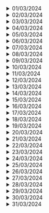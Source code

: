 <details>
<summary>01/03/2024</summary>

| Nombre               | Lo que hice hoy | Lo que hice ayer | Inconvenientes |
|----------------------|------------------|-------------------|----------------|
| Julian Mendoza       |                  |                   |                |
| Alejandro Londoño    |                  |                   |                |
| Alejandro Castro     |                  |                   |                |
| Santiago Valencia    |                  |                   |                |
| Juan Sebastian Diaz  |                  |                   |                |

</details>

<details>
<summary>02/03/2024</summary>

| Nombre               | Lo que hice hoy | Lo que hice ayer | Inconvenientes |
|----------------------|------------------|-------------------|----------------|
| Julian Mendoza       |                  |                   |                |
| Alejandro Londoño    |                  |                   |                |
| Alejandro Castro     |                  |                   |                |
| Santiago Valencia    |                  |                   |                |
| Juan Sebastian Diaz  |                  |                   |                |

</details>

<details>
<summary>03/03/2024</summary>

| Nombre               | Lo que hice hoy | Lo que hice ayer | Inconvenientes |
|----------------------|------------------|-------------------|----------------|
| Julian Mendoza       |                  |                   |                |
| Alejandro Londoño    |                  |                   |                |
| Alejandro Castro     |                  |                   |                |
| Santiago Valencia    |                  |                   |                |
| Juan Sebastian Diaz  |                  |                   |                |

</details>

<details>
<summary>04/03/2024</summary>

| Nombre               | Lo que hice hoy | Lo que hice ayer | Inconvenientes |
|----------------------|------------------|-------------------|----------------|
| Julian Mendoza       |                  |                   |                |
| Alejandro Londoño    |                  |                   |                |
| Alejandro Castro     |                  |                   |                |
| Santiago Valencia    |                  |                   |                |
| Juan Sebastian Diaz  |                  |                   |                |

</details>

<details>
<summary>05/03/2024</summary>

| Nombre               | Lo que hice hoy | Lo que hice ayer | Inconvenientes |
|----------------------|------------------|-------------------|----------------|
| Julian Mendoza       |                  |                   |                |
| Alejandro Londoño    |                  |                   |                |
| Alejandro Castro     |                  |                   |                |
| Santiago Valencia    |                  |                   |                |
| Juan Sebastian Diaz  |                  |                   |                |

</details>

<details>
<summary>06/03/2024</summary>

| Nombre               | Lo que hice hoy | Lo que hice ayer | Inconvenientes |
|----------------------|------------------|-------------------|----------------|
| Julian Mendoza       |                  |                   |                |
| Alejandro Londoño    |                  |                   |                |
| Alejandro Castro     |                  |                   |                |
| Santiago Valencia    |                  |                   |                |
| Juan Sebastian Diaz  |                  |                   |                |

</details>

<details>
<summary>07/03/2024</summary>

| Nombre               | Lo que hice hoy | Lo que hice ayer | Inconvenientes |
|----------------------|------------------|-------------------|----------------|
| Julian Mendoza       |                  |                   |                |
| Alejandro Londoño    |                  |                   |                |
| Alejandro Castro     |                  |                   |                |
| Santiago Valencia    |                  |                   |                |
| Juan Sebastian Diaz  |                  |                   |                |

</details>

<details>
<summary>08/03/2024</summary>

| Nombre               | Lo que hice hoy | Lo que hice ayer | Inconvenientes |
|----------------------|------------------|-------------------|----------------|
| Julian Mendoza       |                  |                   |                |
| Alejandro Londoño    |                  |                   |                |
| Alejandro Castro     |                  |                   |                |
| Santiago Valencia    |                  |                   |                |
| Juan Sebastian Diaz  |                  |                   |                |

</details>

<details>
<summary>09/03/2024</summary>

| Nombre               | Lo que hice hoy | Lo que hice ayer | Inconvenientes |
|----------------------|------------------|-------------------|----------------|
| Julian Mendoza       |                  |                   |                |
| Alejandro Londoño    |                  |                   |                |
| Alejandro Castro     |                  |                   |                |
| Santiago Valencia    |                  |                   |                |
| Juan Sebastian Diaz  |                  |                   |                |

</details>

<details>
<summary>10/03/2024</summary>

| Nombre               | Lo que hice hoy | Lo que hice ayer | Inconvenientes |
|----------------------|------------------|-------------------|----------------|
| Julian Mendoza       |                  |                   |                |
| Alejandro Londoño    |                  |                   |                |
| Alejandro Castro     |                  |                   |                |
| Santiago Valencia    |                  |                   |                |
| Juan Sebastian Diaz  |                  |                   |                |

</details>

<details>
<summary>11/03/2024</summary>

| Nombre               | Lo que hice hoy | Lo que hice ayer | Inconvenientes |
|----------------------|------------------|-------------------|----------------|
| Julian Mendoza       |                  |                   |                |
| Alejandro Londoño    |                  |                   |                |
| Alejandro Castro     |                  |                   |                |
| Santiago Valencia    |                  |                   |                |
| Juan Sebastian Diaz  |                  |                   |                |

</details>

<details>
<summary>12/03/2024</summary>

| Nombre               | Lo que hice hoy | Lo que hice ayer | Inconvenientes |
|----------------------|------------------|-------------------|----------------|
| Julian Mendoza       |                  |                   |                |
| Alejandro Londoño    |                  |                   |                |
| Alejandro Castro     |                  |                   |                |
| Santiago Valencia    |                  |                   |                |
| Juan Sebastian Diaz  |                  |                   |                |

</details>

<details>
<summary>13/03/2024</summary>

| Nombre               | Lo que hice hoy | Lo que hice ayer | Inconvenientes |
|----------------------|------------------|-------------------|----------------|
| Julian Mendoza       |                  |                   |                |
| Alejandro Londoño    |                  |                   |                |
| Alejandro Castro     |                  |                   |                |
| Santiago Valencia    |                  |                   |                |
| Juan Sebastian Diaz  |                  |                   |                |

</details>

<details>
<summary>14/03/2024</summary>

| Nombre               | Lo que hice hoy | Lo que hice ayer | Inconvenientes |
|----------------------|------------------|-------------------|----------------|
| Julian Mendoza       |                  |                   |                |
| Alejandro Londoño    |                  |                   |                |
| Alejandro Castro     |                  |                   |                |
| Santiago Valencia    |                  |                   |                |
| Juan Sebastian Diaz  |                  |                   |                |

</details>

<details>
<summary>15/03/2024</summary>

| Nombre               | Lo que hice hoy | Lo que hice ayer | Inconvenientes |
|----------------------|------------------|-------------------|----------------|
| Julian Mendoza       |                  |                   |                |
| Alejandro Londoño    |                  |                   |                |
| Alejandro Castro     |                  |                   |                |
| Santiago Valencia    |                  |                   |                |
| Juan Sebastian Diaz  |                  |                   |                |

</details>

<details>
<summary>16/03/2024</summary>

| Nombre               | Lo que hice hoy | Lo que hice ayer | Inconvenientes |
|----------------------|------------------|-------------------|----------------|
| Julian Mendoza       |                  |                   |                |
| Alejandro Londoño    |                  |                   |                |
| Alejandro Castro     |                  |                   |                |
| Santiago Valencia    |                  |                   |                |
| Juan Sebastian Diaz  |                  |                   |                |

</details>

<details>
<summary>17/03/2024</summary>

| Nombre               | Lo que hice hoy | Lo que hice ayer | Inconvenientes |
|----------------------|------------------|-------------------|----------------|
| Julian Mendoza       |                  |                   |                |
| Alejandro Londoño    |                  |                   |                |
| Alejandro Castro     |                  |                   |                |
| Santiago Valencia    |                  |                   |                |
| Juan Sebastian Diaz  |                  |                   |                |

</details>

<details>
<summary>18/03/2024</summary>

| Nombre               | Lo que hice hoy | Lo que hice ayer | Inconvenientes |
|----------------------|------------------|-------------------|----------------|
| Julian Mendoza       |                  |                   |                |
| Alejandro Londoño    |                  |                   |                |
| Alejandro Castro     |                  |                   |                |
| Santiago Valencia    |                  |                   |                |
| Juan Sebastian Diaz  |                  |                   |                |

</details>

<details>
<summary>19/03/2024</summary>

| Nombre               | Lo que hice hoy | Lo que hice ayer | Inconvenientes |
|----------------------|------------------|-------------------|----------------|
| Julian Mendoza       |                  |                   |                |
| Alejandro Londoño    |                  |                   |                |
| Alejandro Castro     |                  |                   |                |
| Santiago Valencia    |                  |                   |                |
| Juan Sebastian Diaz  |                  |                   |                |

</details>

<details>
<summary>20/03/2024</summary>

| Nombre               | Lo que hice hoy | Lo que hice ayer | Inconvenientes |
|----------------------|------------------|-------------------|----------------|
| Julian Mendoza       |                  |                   |                |
| Alejandro Londoño    |                  |                   |                |
| Alejandro Castro     |                  |                   |                |
| Santiago Valencia    |                  |                   |                |
| Juan Sebastian Diaz  |                  |                   |                |

</details>

<details>
<summary>21/03/2024</summary>

| Nombre               | Lo que hice hoy | Lo que hice ayer | Inconvenientes |
|----------------------|------------------|-------------------|----------------|
| Julian Mendoza       |                  |                   |                |
| Alejandro Londoño    |                  |                   |                |
| Alejandro Castro     |                  |                   |                |
| Santiago Valencia    |                  |                   |                |
| Juan Sebastian Diaz  |                  |                   |                |

</details>

<details>
<summary>22/03/2024</summary>

| Nombre               | Lo que hice hoy | Lo que hice ayer | Inconvenientes |
|----------------------|------------------|-------------------|----------------|
| Julian Mendoza       |                  |                   |                |
| Alejandro Londoño    |                  |                   |                |
| Alejandro Castro     |                  |                   |                |
| Santiago Valencia    |                  |                   |                |
| Juan Sebastian Diaz  |                  |                   |                |

</details>

<details>
<summary>23/03/2024</summary>

| Nombre               | Lo que hice hoy | Lo que hice ayer | Inconvenientes |
|----------------------|------------------|-------------------|----------------|
| Julian Mendoza       |                  |                   |                |
| Alejandro Londoño    |                  |                   |                |
| Alejandro Castro     |                  |                   |                |
| Santiago Valencia    |                  |                   |                |
| Juan Sebastian Diaz  |                  |                   |                |

</details>

<details>
<summary>24/03/2024</summary>

| Nombre               | Lo que hice hoy | Lo que hice ayer | Inconvenientes |
|----------------------|------------------|-------------------|----------------|
| Julian Mendoza       |                  |                   |                |
| Alejandro Londoño    |                  |                   |                |
| Alejandro Castro     |                  |                   |                |
| Santiago Valencia    |                  |                   |                |
| Juan Sebastian Diaz  |                  |                   |                |

</details>

<details>
<summary>25/03/2024</summary>

| Nombre               | Lo que hice hoy | Lo que hice ayer | Inconvenientes |
|----------------------|------------------|-------------------|----------------|
| Julian Mendoza       |                  |                   |                |
| Alejandro Londoño    |                  |                   |                |
| Alejandro Castro     |                  |                   |                |
| Santiago Valencia    |                  |                   |                |
| Juan Sebastian Diaz  |                  |                   |                |

</details>

<details>
<summary>26/03/2024</summary>

| Nombre               | Lo que hice hoy | Lo que hice ayer | Inconvenientes |
|----------------------|------------------|-------------------|----------------|
| Julian Mendoza       |                  |                   |                |
| Alejandro Londoño    |                  |                   |                |
| Alejandro Castro     |                  |                   |                |
| Santiago Valencia    |                  |                   |                |
| Juan Sebastian Diaz  |                  |                   |                |

</details>

<details>
<summary>27/03/2024</summary>

| Nombre               | Lo que hice hoy | Lo que hice ayer | Inconvenientes |
|----------------------|------------------|-------------------|----------------|
| Julian Mendoza       |                  |                   |                |
| Alejandro Londoño    |                  |                   |                |
| Alejandro Castro     |                  |                   |                |
| Santiago Valencia    |                  |                   |                |
| Juan Sebastian Diaz  |                  |                   |                |

</details>

<details>
<summary>28/03/2024</summary>

| Nombre               | Lo que hice hoy | Lo que hice ayer | Inconvenientes |
|----------------------|------------------|-------------------|----------------|
| Julian Mendoza       |                  |                   |                |
| Alejandro Londoño    |                  |                   |                |
| Alejandro Castro     |                  |                   |                |
| Santiago Valencia    |                  |                   |                |
| Juan Sebastian Diaz  |                  |                   |                |

</details>

<details>
<summary>29/03/2024</summary>

| Nombre               | Lo que hice hoy | Lo que hice ayer | Inconvenientes |
|----------------------|------------------|-------------------|----------------|
| Julian Mendoza       |                  |                   |                |
| Alejandro Londoño    |                  |                   |                |
| Alejandro Castro     |                  |                   |                |
| Santiago Valencia    |                  |                   |                |
| Juan Sebastian Diaz  |                  |                   |                |

</details>

<details>
<summary>30/03/2024</summary>

| Nombre               | Lo que hice hoy | Lo que hice ayer | Inconvenientes |
|----------------------|------------------|-------------------|----------------|
| Julian Mendoza       |                  |                   |                |
| Alejandro Londoño    |                  |                   |                |
| Alejandro Castro     |                  |                   |                |
| Santiago Valencia    |                  |                   |                |
| Juan Sebastian Diaz  |                  |                   |                |

</details>

<details>
<summary>31/03/2024</summary>

| Nombre               | Lo que hice hoy | Lo que hice ayer | Inconvenientes |
|----------------------|------------------|-------------------|----------------|
| Julian Mendoza       |                  |                   |                |
| Alejandro Londoño    |                  |                   |                |
| Alejandro Castro     |                  |                   |                |
| Santiago Valencia    |                  |                   |                |
| Juan Sebastian Diaz  |                  |                   |                |

</details>